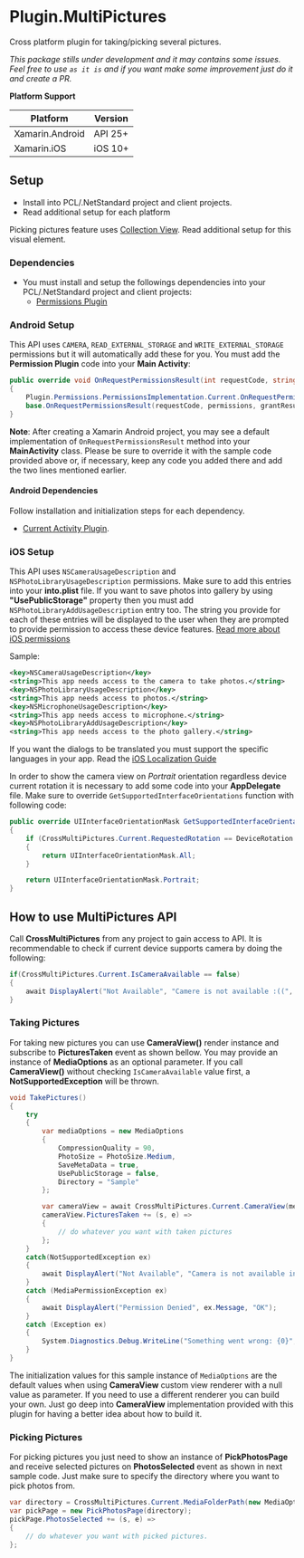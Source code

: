 # Plugin.MultiPictures

Cross platform plugin for taking/picking several pictures.

_This package stills under development and it may contains some issues. Feel free to use `as it is` and if you want make some improvement just do it and create a PR._

__Platform Support__

| Platform | Version |
| - | - |
| Xamarin.Android | API 25+ |
| Xamarin.iOS | iOS 10+ |

## Setup

* Install into PCL/.NetStandard project and client projects.
* Read additional setup for each platform

Picking pictures feature uses [Collection View](https://docs.microsoft.com/en-us/xamarin/xamarin-forms/user-interface/collectionview/introduction). Read additional setup for this visual element.

### Dependencies

* You must install and setup the followings dependencies into your PCL/.NetStandard project and client projects:
  * [Permissions Plugin](https://github.com/jamesmontemagno/PermissionsPlugin)

### Android Setup

This API uses `CAMERA`, `READ_EXTERNAL_STORAGE` and `WRITE_EXTERNAL_STORAGE` permissions but it will automatically add these for you. You must add the __Permission Plugin__ code into your __Main Activity__:

```C#
public override void OnRequestPermissionsResult(int requestCode, string[] permissions, Android.Content.PM.Permission[] grantResults)
{
    Plugin.Permissions.PermissionsImplementation.Current.OnRequestPermissionsResult(requestCode, permissions, grantResults);
    base.OnRequestPermissionsResult(requestCode, permissions, grantResults);
}
```

__Note__: After creating a Xamarin Android project, you may see a default implementation of `OnRequestPermissionsResult` method into your __MainActivity__ class. Please be sure to override it with the sample code provided above or, if necessary, keep any code you added there and add the two lines mentioned earlier.

#### Android Dependencies

 Follow installation and initialization steps for each dependency.

* [Current Activity Plugin](https://github.com/jamesmontemagno/CurrentActivityPlugin/blob/master/README.md).

### iOS Setup

This API uses `NSCameraUsageDescription` and `NSPhotoLibraryUsageDescription` permissions. Make sure to add this entries into your __into.plist__ file. If you want to save photos into gallery by using __"UsePublicStorage"__ property then you must add  `NSPhotoLibraryAddUsageDescription` entry too. The string you provide for each of these entries will be displayed to the user when they are prompted to provide permission to access these device features. [Read more about iOS permissions](https://devblogs.microsoft.com/xamarin/new-ios-10-privacy-permission-settings/) 

Sample:

```XML
<key>NSCameraUsageDescription</key>
<string>This app needs access to the camera to take photos.</string>
<key>NSPhotoLibraryUsageDescription</key>
<string>This app needs access to photos.</string>
<key>NSMicrophoneUsageDescription</key>
<string>This app needs access to microphone.</string>
<key>NSPhotoLibraryAddUsageDescription</key>
<string>This app needs access to the photo gallery.</string>
```

If you want the dialogs to be translated you must support the specific languages in your app. Read the [iOS Localization Guide](https://docs.microsoft.com/en-us/xamarin/ios/app-fundamentals/localization/)

In order to show the camera view on _Portrait_ orientation regardless device current rotation it is necessary to add some code into your __AppDelegate__ file. Make sure to override `GetSupportedInterfaceOrientations` function with following code:

```C#
public override UIInterfaceOrientationMask GetSupportedInterfaceOrientations(UIApplication application, [Transient] UIWindow forWindow)
{
    if (CrossMultiPictures.Current.RequestedRotation == DeviceRotation.Unknown)
    {
        return UIInterfaceOrientationMask.All;
    }

    return UIInterfaceOrientationMask.Portrait;
}
``` 

## How to use MultiPictures API

Call __CrossMultiPictures__ from any project to gain access to API. It is recommendable to check if current device supports camera by doing the following:

```C#
if(CrossMultiPictures.Current.IsCameraAvailable == false)
{
    await DisplayAlert("Not Available", "Camere is not available :((", "OK");
}
```

### Taking Pictures

For taking new pictures you can use __CameraView()__ render instance and subscribe to __PicturesTaken__ event as shown bellow. You may provide an instance of __MediaOptions__ as an optional parameter. If you call __CameraView()__ without checking `IsCameraAvailable` value first, a __NotSupportedException__ will be thrown.

```C#
void TakePictures() 
{
    try 
    {
        var mediaOptions = new MediaOptions
        {
            CompressionQuality = 90,
            PhotoSize = PhotoSize.Medium,
            SaveMetaData = true,
            UsePublicStorage = false,
            Directory = "Sample"
        };

        var cameraView = await CrossMultiPictures.Current.CameraView(mediaOptions);
        cameraView.PicturesTaken += (s, e) =>
        {
            // do whatever you want with taken pictures
        };
    }
    catch(NotSupportedException ex)
    {
        await DisplayAlert("Not Available", "Camera is not available in this device", "OK");
    }
    catch (MediaPermissionException ex)
    {
        await DisplayAlert("Permission Denied", ex.Message, "OK");
    }
    catch (Exception ex)
    {
        System.Diagnostics.Debug.WriteLine("Something went wrong: {0}", ex.StackTrace);
    }
}
```
The initialization values for this sample instance of `MediaOptions` are the default values when using __CameraView__ custom view renderer with a null value as parameter. If you need to use a different renderer you can build your own. Just go deep into __CameraView__ implementation provided with this plugin for having a better idea about how to build it.

### Picking Pictures

For picking pictures you just need to show an instance of __PickPhotosPage__ and receive selected pictures on __PhotosSelected__ event as shown in next sample code. Just make sure to specify the directory where you  want to pick photos from. 

```C#
var directory = CrossMultiPictures.Current.MediaFolderPath(new MediaOptions { Directory = "Sample" });
var pickPage = new PickPhotosPage(directory);
pickPage.PhotosSelected += (s, e) =>
{
    // do whatever you want with picked pictures.
};
```





